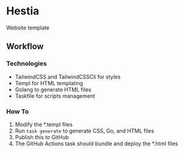 # Hestia

Website template

## Workflow

### Technologies

- TailwindCSS and TailwindCSSCli for styles
- Templ for HTML templating
- Golang to generate HTML files
- Taskfile for scripts management

### How To

1. Modify the *.templ files
2. Run `task generate` to generate CSS, Go, and HTML files
3. Publish this to GitHub
4. The GitHub Actions task should bundle and deploy the *.html files
